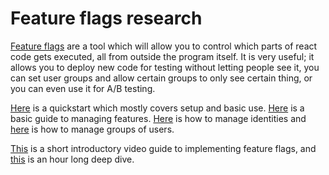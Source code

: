 # Feature flags research

[Feature flags](https://docs.flagsmith.com/) are a tool which will allow you to control which parts of react code gets executed, all from outside the program itself. 
It is very useful; it allows you to deploy new code for testing without letting people see it, you can set user groups and allow certain groups to only see certain thing, 
or you can even use it for A/B testing.

[Here](https://docs.flagsmith.com/quickstart) is a quickstart which mostly covers setup and basic use. [Here](https://docs.flagsmith.com/basic-features/managing-features) is a basic guide to managing features. [Here](https://docs.flagsmith.com/basic-features/managing-identities) is how to manage identities 
and [here](https://docs.flagsmith.com/basic-features/managing-segments) is how to manage groups of users.

[This](https://www.youtube.com/watch?v=A8eoGwDhz0k) is a short introductory video guide to implementing feature flags, and [this](https://www.youtube.com/watch?v=5FfizN3FWlQ) is an hour long deep dive.